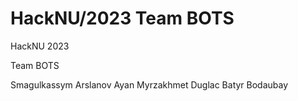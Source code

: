 # HackNU/2023 Team BOTS 
HackNU 2023

Team BOTS

Smagulkassym Arslanov
Ayan Myrzakhmet
Duglac
Batyr Bodaubay